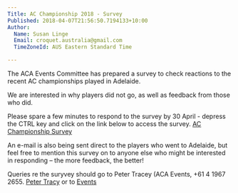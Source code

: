 ```yaml
---
Title: AC Championship 2018 - Survey
Published: 2018-04-07T21:56:50.7194133+10:00
Author:
  Name: Susan Linge
  Email: croquet.australia@gmail.com
  TimeZoneId: AUS Eastern Standard Time

---
```

The ACA Events Committee has prepared a survey to check reactions to the recent AC championships played in Adelaide.

We are interested in why players did not go, as well as feedback from those who did.

Please spare a few minutes to respond to the survey by 30 April - depress the CTRL key and click on the link below to access the survey.
[AC Championship Survey](https://www.surveymonkey.com/r/ACA_Association_Croquet_Naionals_2018)

An e-mail is also being sent direct to the players who went to Adelaide, but feel free to mention this survey on to anyone else who might be interested in responding – the more feedback, the better!

Queries re the suryvey should go to Peter Tracey (ACA Events, +61 4 1967 2655. [Peter Tracy](mailto:peter.tracey@bigpond.com ) or to [Events](mailto:events@croquet-au)
